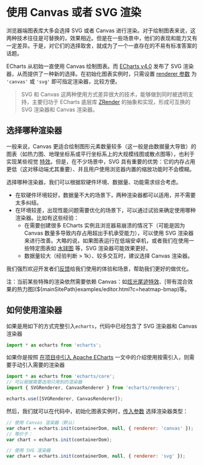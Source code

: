 # 使用 Canvas 或者 SVG 渲染

浏览器端图表库大多会选择 SVG 或者 Canvas 进行渲染。对于绘制图表来说，这两种技术往往是可替换的，效果相近。但是在一些场景中，他们的表现和能力又有一定差异。于是，对它们的选择取舍，就成为了一个一直存在的不易有标准答案的话题。

ECharts 从初始一直使用 Canvas 绘制图表。而 [ECharts v4.0](https://echarts.apache.org/zh/changelog.html#v4-0-0) 发布了 SVG 渲染器，从而提供了一种新的选择。在初始化图表实例时，只需设置 [renderer 参数](${mainSitePath}api.html#echarts.init) 为 `'canvas'` 或 `'svg'` 即可指定渲染器，比较方便。

> SVG 和 Canvas 这两种使用方式差异很大的技术，能够做到同时被透明支持，主要归功于 ECharts 底层库 [ZRender](https://github.com/ecomfe/zrender) 的抽象和实现，形成可互换的 SVG 渲染器和 Canvas 渲染器。

## 选择哪种渲染器

一般来说，Canvas 更适合绘制图形元素数量较多（这一般是由数据量大导致）的图表（如热力图、地理坐标系或平行坐标系上的大规模线图或散点图等），也利于实现某些视觉 [特效](${mainSitePath}examples/editor.html?c=lines-bmap-effect)。但是，在不少场景中，SVG 具有重要的优势：它的内存占用更低（这对移动端尤其重要）、并且用户使用浏览器内置的缩放功能时不会模糊。

选择哪种渲染器，我们可以根据软硬件环境、数据量、功能需求综合考虑。

- 在软硬件环境较好，数据量不大的场景下，两种渲染器都可以适用，并不需要太多纠结。
- 在环境较差，出现性能问题需要优化的场景下，可以通过试验来确定使用哪种渲染器。比如有这些经验：
  - 在需要创建很多 ECharts 实例且浏览器易崩溃的情况下（可能是因为 Canvas 数量多导致内存占用超出手机承受能力），可以使用 SVG 渲染器来进行改善。大略的说，如果图表运行在低端安卓机，或者我们在使用一些特定图表如 [水球图](https://ecomfe.github.io/echarts-liquidfill/example/) 等，SVG 渲染器可能效果更好。
  - 数据量较大（经验判断 > 1k）、较多交互时，建议选择 Canvas 渲染器。

我们强烈欢迎开发者们[反馈](https://github.com/apache/echarts/issues/new/choose)给我们使用的体验和场景，帮助我们更好的做优化。

注：当前某些特殊的渲染依然需要依赖 Canvas：如[炫光尾迹特效](${optionPath}series-lines.effect)、[带有混合效果的热力图](${mainSitePath}examples/editor.html?c=heatmap-bmap)等。

## 如何使用渲染器

如果是用如下的方式完整引入`echarts`，代码中已经包含了 SVG 渲染器和 Canvas 渲染器

```js
import * as echarts from 'echarts';
```

如果你是按照 [在项目中引入 Apache ECharts](${lang}/basics/import) 一文中的介绍使用按需引入，则需要手动引入需要的渲染器

```js
import * as echarts from 'echarts/core';
// 可以根据需要选用只用到的渲染器
import { SVGRenderer, CanvasRenderer } from 'echarts/renderers';

echarts.use([SVGRenderer, CanvasRenderer]);
```

然后，我们就可以在代码中，初始化图表实例时，[传入参数](${mainSitePath}api.html#echarts.init) 选择渲染器类型：

```js
// 使用 Canvas 渲染器（默认）
var chart = echarts.init(containerDom, null, { renderer: 'canvas' });
// 等价于：
var chart = echarts.init(containerDom);

// 使用 SVG 渲染器
var chart = echarts.init(containerDom, null, { renderer: 'svg' });
```
